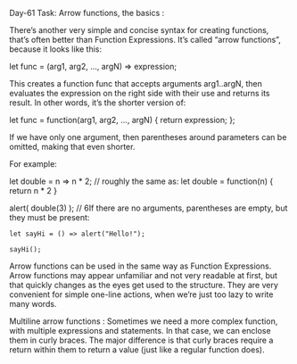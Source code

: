 Day-61 Task: Arrow functions, the basics :

There’s another very simple and concise syntax for creating functions, that’s often better than Function Expressions. It’s called “arrow functions”, because it looks like this:

let func = (arg1, arg2, ..., argN) => expression;

This creates a function func that accepts arguments arg1..argN, then evaluates the expression on the right side with their use and returns its result.
In other words, it’s the shorter version of:

let func = function(arg1, arg2, ..., argN) {
  return expression;
};

If we have only one argument, then parentheses around parameters can be omitted, making that even shorter.

For example:

let double = n => n * 2;
// roughly the same as: let double = function(n) { return n * 2 }

alert( double(3) ); // 6If there are no arguments, parentheses are empty, but they must be present:

    let sayHi = () => alert("Hello!");

    sayHi();

Arrow functions can be used in the same way as Function Expressions.
Arrow functions may appear unfamiliar and not very readable at first, but that quickly changes as the eyes get used to the structure. They are very convenient for simple one-line actions, when we’re just too lazy to write many words.

Multiline arrow functions :
Sometimes we need a more complex function, with multiple expressions and statements. In that case, we can enclose them in curly braces. The major difference is that curly braces require a return within them to return a value (just like a regular function does).

